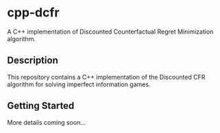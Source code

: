 # cpp-dcfr

A C++ implementation of Discounted Counterfactual Regret Minimization algorithm.

## Description

This repository contains a C++ implementation of the Discounted CFR algorithm for solving imperfect information games.

## Getting Started

More details coming soon...
